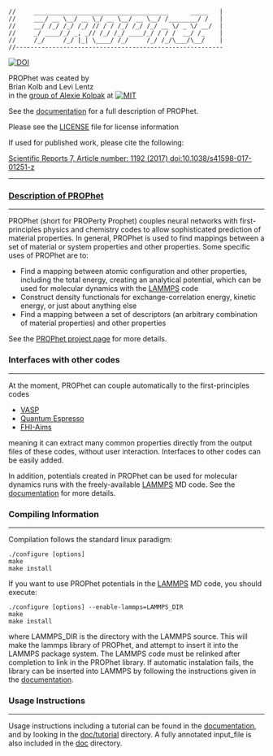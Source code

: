 ```
//     _____________________________________      _____   |    
//     ___/ __ \__/ __ \_/ __ \__/ __ \__/ /________/ /   |
//     __/ /_/ /_/ /_/ // / / /_/ /_/ /_/ __ \/ _ \/ __/  |
//     _/ ____/_/ _, _// /_/ /_/ ____/_/ / / /  __/ /_    |
//     /_/     /_/ |_| \____/ /_/     /_/ /_/\___/\__/    |
//---------------------------------------------------------
```
[![DOI](https://zenodo.org/badge/68395684.svg)](https://zenodo.org/badge/latestdoi/68395684)

 PROPhet was ceated by      
 Brian Kolb and Levi Lentz     
  in the [group of Alexie Kolpak](http://kolpak.mit.edu/) at [![MIT](https://github.com/biklooost/PROPhet/blob/gh-pages/images/MIT-logo-red-gray-54x28.png)](http://web.mit.edu/)                                   

  See the [documentation](https://github.com/biklooost/PROPhet/blob/master/doc/PROPhet_documentation.pdf) for
  a full description of PROPhet.

  Please see the [LICENSE](https://github.com/biklooost/PROPhet/blob/master/LICENSE) file for license information
  
  If used for published work, please cite the following:
  
  [Scientific Reports 7, Article number: 1192 (2017)
   doi:10.1038/s41598-017-01251-z](https://www.nature.com/articles/s41598-017-01251-z)
                                                           
---


### [Description of PROPhet](https://biklooost.github.io/PROPhet/)
---
PROPhet (short for PROPerty Prophet) couples neural networks with first-principles physics and chemistry codes to 
allow sophisticated prediction of material properties. In general, PROPhet is used to
find mappings between a set of material or system properties and other properties.  Some
specific uses of PROPhet are to: 
* Find a mapping between atomic configuration and other properties, including the total energy, creating an analytical potential, which can be used for molecular dynamics with the [LAMMPS](http://lammps.sandia.gov/) code
* Construct density functionals for exchange-correlation energy, kinetic energy, or just about
anything else
* Find a mapping between a set of descriptors (an arbitrary combination of material properties) and other properties

See the [PROPhet project page](https://biklooost.github.io/PROPhet/) for more details.


### Interfaces with other codes
---
At the moment, PROPhet can couple automatically to the first-principles codes
- [VASP](https://www.vasp.at/)
- [Quantum Espresso](http://www.quantum-espresso.org/)
- [FHI-Aims](https://aimsclub.fhi-berlin.mpg.de/)

meaning it can extract many common properties directly from the output files of these codes, without user interaction.  Interfaces to other codes can be easily added.

In addition, potentials created in PROPhet can be used for molecular dynamics runs with the freely-available [LAMMPS](http://lammps.sandia.gov/) MD code.  See the [documentation](https://github.com/biklooost/PROPhet/blob/master/doc/PROPhet_documentation.pdf#page=16) for more details.



### Compiling Information
---
Compilation follows the standard linux paradigm:
```
./configure [options]
make
make install
```

If you want to use PROPhet potentials in the [LAMMPS](http://lammps.sandia.gov/) MD code, 
you should execute:

```
./configure [options] --enable-lammps=LAMMPS_DIR
make 
make install
```

where LAMMPS_DIR is the directory with the LAMMPS source.
This will make the lammps library of PROPhet, and attempt 
to insert it into the LAMMPS package system.  The LAMMPS
code must be relinked after completion to link in the 
PROPhet library.  If automatic instalation fails, the 
library can be inserted into LAMMPS by following the 
instructions given in the [documentation](https://github.com/biklooost/PROPhet/blob/master/doc/PROPhet_documentation.pdf#page=6).

### Usage Instructions
---
Usage instructions including a tutorial can be found in the [documentation](https://github.com/biklooost/PROPhet/blob/master/doc/PROPhet_documentation.pdf#page=8),
and by looking in the [doc/tutorial](https://github.com/biklooost/PROPhet/tree/master/doc/tutorial) directory. A fully
annotated input_file is also included in the 
[doc](https://github.com/biklooost/PROPhet/tree/master/doc) directory.

